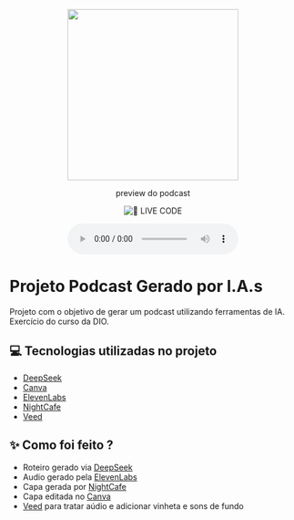 <p align="center">
<img 
    src=".github/assets/clique_aqui_capa.png"
    width="300"
/>
</p>


<p align="center">
    preview do podcast
</p>
<p align="center">
<img 
    src="https://img.shields.io/badge/🔴_LIVE_CODE-FF5E72" 
    alt="🔴 LIVE CODE">
</p>
<div align="center">
    <audio src="output/clique_aqui-ep01-VEED.mp3" controls title="clique aqui ep01"></audio>
</div>

# Projeto Podcast Gerado por I.A.s

Projeto com o objetivo de gerar um podcast utilizando ferramentas de IA. Exercício do curso da DIO.


## 💻 Tecnologias utilizadas no projeto

- [DeepSeek](https://www.deepseek.com/) 
- [Canva](https://www.canva.com/)
- [ElevenLabs](https://beta.elevenlabs.io/)
- [NightCafe](https://creator.nightcafe.studio/studio)
- [Veed](https://www.veed.io/)

## ✨ Como foi feito ?

- Roteiro gerado via [DeepSeek](https://www.deepseek.com/)
- Audio gerado pela [ElevenLabs](https://beta.elevenlabs.io/)
- Capa gerada por [NightCafe](https://creator.nightcafe.studio/studio)
- Capa editada no [Canva](https://www.canva.com/)
- [Veed](https://www.veed.io/) para tratar aúdio e adicionar vinheta e sons de fundo
